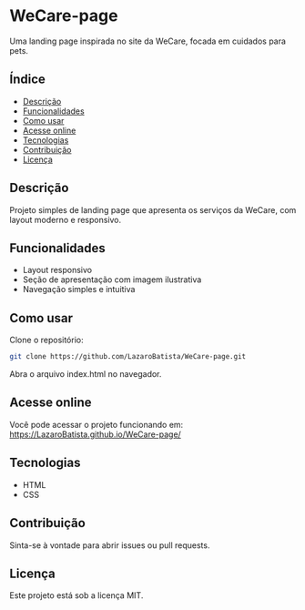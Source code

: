 # WeCare-page

Uma landing page inspirada no site da WeCare, focada em cuidados para pets.

## Índice

- [Descrição](#descrição)
- [Funcionalidades](#funcionalidades)
- [Como usar](#como-usar)
- [Acesse online](#acesse-online)
- [Tecnologias](#tecnologias)
- [Contribuição](#contribuição)
- [Licença](#licença)

## Descrição

Projeto simples de landing page que apresenta os serviços da WeCare, com layout moderno e responsivo.

## Funcionalidades

- Layout responsivo
- Seção de apresentação com imagem ilustrativa
- Navegação simples e intuitiva

## Como usar

Clone o repositório:
```bash
git clone https://github.com/LazaroBatista/WeCare-page.git
```
Abra o arquivo index.html no navegador.

## Acesse online
Você pode acessar o projeto funcionando em:
https://LazaroBatista.github.io/WeCare-page/

## Tecnologias
- HTML
- CSS
## Contribuição
Sinta-se à vontade para abrir issues ou pull requests.

## Licença
Este projeto está sob a licença MIT.
